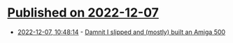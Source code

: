 # [Published on 2022-12-07](index.md)

* [2022-12-07, 10:48:14](https://news.ycombinator.com/item?id=33892889) - [Damnit I slipped and (mostly) built an Amiga 500](http://adrianchadd.blogspot.com/2022/12/damnit-i-slipped-and-mostly-built-amiga.html)
